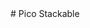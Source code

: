<html>
	<head>
		<link rel="shortcut icon" type="image/x-icon" href="favicon.ico">
	</head>
</html>
# Pico Stackable

